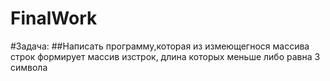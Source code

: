 # FinalWork
#Задача:
##Написать программу,которая из измеющегнося массива строк формирует массив изстрок, длина которых меньше либо равна 3 символа

